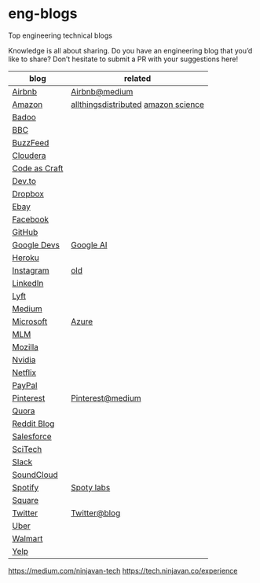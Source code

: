 # eng-blogs
Top engineering technical blogs

Knowledge is all about sharing. Do you have an engineering blog that you’d like to share? Don’t hesitate to submit a PR with your suggestions here!


| blog  | related  |
|---|---|
| [Airbnb](http://airbnb.io/)  | [Airbnb@medium](https://medium.com/airbnb-engineering) |
| [Amazon](https://aws.amazon.com/blogs/) | [allthingsdistributed](https://www.allthingsdistributed.com/)  [amazon science](https://www.amazon.science/) |  |
| [Badoo](https://techblog.badoo.com/) |  |
| [BBC](https://medium.com/bbc-design-engineering) |  |
| [BuzzFeed](https://tech.buzzfeed.com/) |  |
| [Cloudera](http://blog.cloudera.com/) |  |
| [Code as Craft](https://codeascraft.com/) |  |
| [Dev.to](https://dev.to/) |  |
| [Dropbox](https://dropboxtechblog.wordpress.com/) |  |
| [Ebay](https://tech.ebayinc.com/) |  |
| [Facebook](https://engineering.fb.com/) |  |
| [GitHub](https://github.blog/category/engineering/) |  |
| [Google Devs](https://developers.googleblog.com/) | [Google AI](https://ai.googleblog.com/) | [Google Research](https://blog.research.google/) |
| [Heroku](https://blog.heroku.com/engineering) |  |
| [Instagram](https://engineering.fb.com/tag/instagram/) | [old](https://instagram-engineering.com/) |
| [LinkedIn](https://engineering.linkedin.com/blog) |  |
| [Lyft](https://eng.lyft.com/) |  |
| [Medium](https://medium.engineering/) |  |
| [Microsoft](https://www.microsoft.com/en-us/research/) | [Azure](https://azure.microsoft.com/en-us/blog/) |  |
| [MLM](https://machinelearningmastery.com/blog/) |  |
| [Mozilla](https://hacks.mozilla.org/) |  |
| [Nvidia](https://developer.nvidia.com/blog/) |  |
| [Netflix](http://techblog.netflix.com/) |  |
| [PayPal](https://www.paypal-engineering.com/) |  |
| [Pinterest](https://engineering.pinterest.com/) | [Pinterest@medium](https://medium.com/@Pinterest_Engineering) |
| [Quora](https://www.quora.com/q/quoraengineering) |  |
| [Reddit Blog](https://redditblog.com/) |  |
| [Salesforce](https://developer.salesforce.com/blogs/engineering/) |  |
| [SciTech](https://scitechdaily.com/) |  |
| [Slack](https://slack.engineering/) |  |
| [SoundCloud](https://developers.soundcloud.com/blog/) |  |
| [Spotify](https://engineering.atspotify.com/) | [Spoty labs](https://labs.spotify.com/) |  |
| [Square](https://corner.squareup.com/) |  |
| [Twitter](https://engineering.twitter.com/) | [Twitter@blog](https://blog.twitter.com/engineering/en_us.html) |  |
| [Uber](https://eng.uber.com/) |  |
| [Walmart](http://www.walmartlabs.com/) |  |
| [Yelp](https://engineeringblog.yelp.com/) |  |

https://medium.com/ninjavan-tech
https://tech.ninjavan.co/experience
